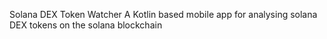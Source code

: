 Solana DEX Token Watcher
A Kotlin based mobile app for analysing solana DEX tokens on the solana blockchain